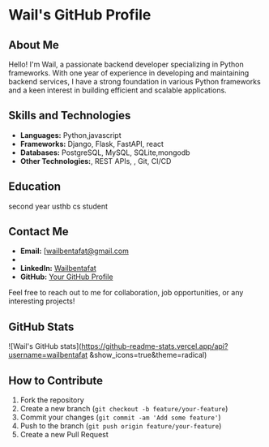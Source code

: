 # Wail's GitHub Profile

## About Me
Hello! I'm Wail, a passionate backend developer specializing in Python frameworks. With one year of experience in developing and maintaining backend services, I have a strong foundation in various Python frameworks and a keen interest in building efficient and scalable applications.

## Skills and Technologies
- **Languages:** Python,javascript
- **Frameworks:** Django, Flask, FastAPI, react
- **Databases:** PostgreSQL, MySQL, SQLite,mongodb
- **Other Technologies:**, REST APIs, , Git, CI/CD



## Education
 second year usthb cs student 

## Contact Me
- **Email:** [wailbentafat@gmail.com
- 
- **LinkedIn:** [Wailbentafat ](https://www.linkedin.com/wailbentafat)
- **GitHub:** [Your GitHub Profile](https://github.com/wailbentafat)

Feel free to reach out to me for collaboration, job opportunities, or any interesting projects!

## GitHub Stats
![Wail's GitHub stats](https://github-readme-stats.vercel.app/api?username=wailbentafat &show_icons=true&theme=radical)

## How to Contribute
1. Fork the repository
2. Create a new branch (`git checkout -b feature/your-feature`)
3. Commit your changes (`git commit -am 'Add some feature'`)
4. Push to the branch (`git push origin feature/your-feature`)
5. Create a new Pull Request
